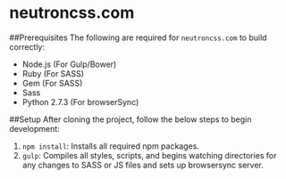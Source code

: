 # neutroncss.com

##Prerequisites
The following are required for `neutroncss.com` to build correctly:

* Node.js (For Gulp/Bower)
* Ruby (For SASS)
* Gem (For SASS)
* Sass
* Python 2.7.3 (For browserSync)

##Setup
After cloning the project, follow the below steps to begin development:

1. `npm install`: Installs all required npm packages.
3. `gulp`: Compiles all styles, scripts, and begins watching directories for any changes to SASS or JS files and sets up browsersync server.
